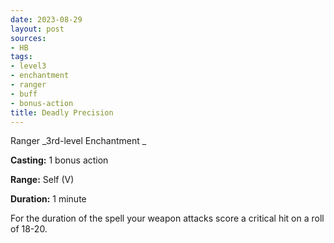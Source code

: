 ```yaml
---
date: 2023-08-29
layout: post
sources:
- HB
tags:
- level3
- enchantment
- ranger
- buff
- bonus-action
title: Deadly Precision
---
```


Ranger
_3rd-level Enchantment _

**Casting:** 1 bonus action

**Range:** Self (V)

**Duration:** 1 minute

For the duration of the spell your weapon attacks score a critical hit on a roll of 18-20.
